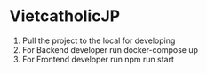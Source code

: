 # VietcatholicJP

1. Pull the project to the local for developing
2. For Backend developer
   run docker-compose up
4. For Frontend developer
   run npm run start
